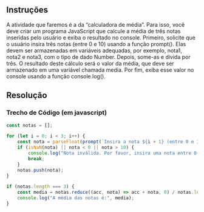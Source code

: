 ## Instruções

A atividade que faremos é a da “calculadora de média”. Para isso, você deve criar um programa JavaScript que calcule a média de três notas inseridas pelo usuário e exiba o resultado no console. Primeiro, solicite que o usuário insira três notas (entre 0 e 10) usando a função prompt(). Elas devem ser armazenadas em variáveis adequadas, por exemplo, nota1, nota2 e nota3, com o tipo de dado Number. Depois, some-as e divida por três. O resultado deste cálculo será o valor da média, que deve ser armazenado em uma variável chamada media. Por fim, exiba esse valor no console usando a função console.log().

## Resolução

### Trecho de Código (em javascript)

```javascript
const notas = [];

for (let i = 0; i < 3; i++) {
    const nota = parseFloat(prompt(`Insira a nota ${i + 1} (entre 0 e 10):`));
    if (isNaN(nota) || nota < 0 || nota > 10) {
        console.log("Nota inválida. Por favor, insira uma nota entre 0 e 10.");
        break;
    }
    notas.push(nota);
}

if (notas.length === 3) {
    const media = notas.reduce((acc, nota) => acc + nota, 0) / notas.length;
    console.log("A média das notas é:", media);
}
```
